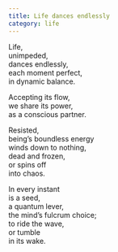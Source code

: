 ```yaml
---
title: Life dances endlessly
category: life
---
```


Life,   
unimpeded,   
dances endlessly,  
each moment perfect,  
in dynamic balance.  
  
Accepting its flow,  
we share its power,  
as a conscious partner.  
  
Resisted,  
being’s boundless energy  
winds down to nothing,  
dead and frozen,  
or spins off  
into chaos.  
  
In every instant  
is a seed,  
a quantum lever,  
the mind’s fulcrum choice;  
to ride the wave,  
or tumble   
in its wake.  
  
  
